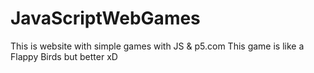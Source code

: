 # JavaScriptWebGames
This is website with simple games with JS &amp; p5.com
This game is like a Flappy Birds but better xD
